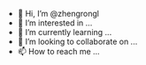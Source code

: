 - 👋 Hi, I’m @zhengrongl
- 👀 I’m interested in ...
- 🌱 I’m currently learning ...
- 💞️ I’m looking to collaborate on ...
- 📫 How to reach me ...

<!---
zhengrongl/zhengrongl is a ✨ special ✨ repository because its `README.md` (this file) appears on your GitHub profile.
You can click the Preview link to take a look at your changes.
--->
